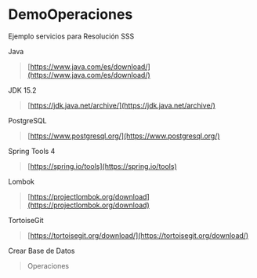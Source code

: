 # DemoOperaciones
Ejemplo servicios para Resolución SSS

Java
> [https://www.java.com/es/download/](https://www.java.com/es/download/)

JDK 15.2
> [https://jdk.java.net/archive/](https://jdk.java.net/archive/)

PostgreSQL
> [https://www.postgresql.org/](https://www.postgresql.org/)

Spring Tools 4
> [https://spring.io/tools](https://spring.io/tools)

Lombok
> [https://projectlombok.org/download](https://projectlombok.org/download)

TortoiseGit
> [https://tortoisegit.org/download/](https://tortoisegit.org/download/)

Crear Base de Datos
> Operaciones
